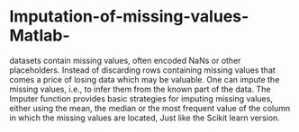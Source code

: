 # Imputation-of-missing-values-Matlab-
datasets contain missing values, often encoded NaNs or other placeholders. Instead of discarding rows  containing missing values that comes a price of losing data which may be valuable. One can impute the missing values, i.e., to infer them from the known part of the data. The Imputer function provides basic strategies for imputing missing values, either using the mean, the median or the most frequent value of the column in which the missing values are located, Just like the Scikit learn version.
